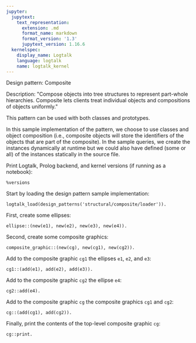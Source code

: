 ```yaml
---
jupyter:
  jupytext:
    text_representation:
      extension: .md
      format_name: markdown
      format_version: '1.3'
      jupytext_version: 1.16.6
  kernelspec:
    display_name: Logtalk
    language: logtalk
    name: logtalk_kernel
---
```


<!--
________________________________________________________________________

This file is part of Logtalk <https://logtalk.org/>  
SPDX-FileCopyrightText: 1998-2025 Paulo Moura <pmoura@logtalk.org>  
SPDX-License-Identifier: Apache-2.0

Licensed under the Apache License, Version 2.0 (the "License");
you may not use this file except in compliance with the License.
You may obtain a copy of the License at

    http://www.apache.org/licenses/LICENSE-2.0

Unless required by applicable law or agreed to in writing, software
distributed under the License is distributed on an "AS IS" BASIS,
WITHOUT WARRANTIES OR CONDITIONS OF ANY KIND, either express or implied.
See the License for the specific language governing permissions and
limitations under the License.
________________________________________________________________________
-->

Design pattern:
	Composite

Description:
	"Compose objects into tree structures to represent part-whole
	hierarchies. Composite lets clients treat individual objects
	and compositions of objects uniformly."

This pattern can be used with both classes and prototypes.

In this sample implementation of the pattern, we choose to use classes
and object composition (i.e., composite objects will store the identifiers
of the objects that are part of the composite). In the sample queries,
we create the instances dynamically at runtime but we could also have
defined (some or all) of the instances statically in the source file.

Print Logtalk, Prolog backend, and kernel versions (if running as a notebook):

```logtalk
%versions
```

Start by loading the design pattern sample implementation:

```logtalk
logtalk_load(design_patterns('structural/composite/loader')).
```

First, create some ellipses:

```logtalk
ellipse::(new(e1), new(e2), new(e3), new(e4)).
```

<!--
true.
-->

Second, create some composite graphics:

```logtalk
composite_graphic::(new(cg), new(cg1), new(cg2)).
```

<!--
true.
-->

Add to the composite graphic `cg1` the ellipses `e1`, `e2`, and `e3`:

```logtalk
cg1::(add(e1), add(e2), add(e3)).
```

<!--
true.
-->

Add to the composite graphic `cg2` the ellipse `e4`:

```logtalk
cg2::add(e4).
```

<!--
true.
-->

Add to the composite graphic `cg` the composite graphics `cg1` and `cg2`:

```logtalk
cg::(add(cg1), add(cg2)).
```

<!--
true.
-->

Finally, print the contents of the top-level composite graphic `cg`:

```logtalk
cg::print.
```

<!--
ellipse: e1
ellipse: e2
ellipse: e3
ellipse: e4

true.
-->

